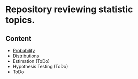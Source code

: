# Repository reviewing statistic topics.

## Content
- [Probability](notebooks/probability.ipynb)
- [Distributions](notebooks/distributions.ipynb)
- Estimation (ToDo)
- Hypothesis Testing (ToDo)
- ToDo